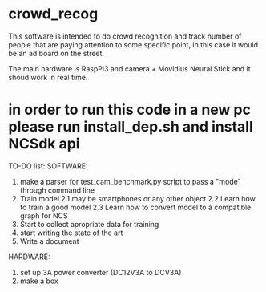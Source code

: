# crowd_recog

This software is intended to do crowd recognition and track number of people that are paying attention to some specific point, in this case it would be an ad board on the street.

The main hardware is  RaspPi3 and camera + Movidius Neural Stick and it shoud work in real time.


# in order to run this code in a new pc please run install_dep.sh and install NCSdk api



TO-DO list:
SOFTWARE:
1. make a parser for test_cam_benchmark.py script to pass a "mode" through command line 
2. Train model
	2.1 may be smartphones or any other object
	2.2 Learn how to train a good model
	2.3 Learn how to convert model to a compatible graph for NCS
3. Start to collect apropriate data for training 
4. start writing the state of the art
5. Write a document
 

HARDWARE:
1. set up 3A power converter (DC12V3A to DCV3A)
2. make a box
